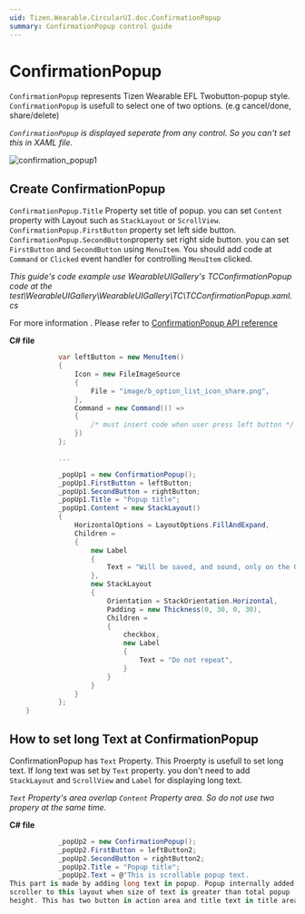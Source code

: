 ```yaml
---
uid: Tizen.Wearable.CircularUI.doc.ConfirmationPopup
summary: ConfirmationPopup control guide
---
```


# ConfirmationPopup
`ConfirmationPopup` represents Tizen Wearable EFL Twobutton-popup style. `ConfirmationPopup` is usefull to select one of two options. (e.g  cancel/done, share/delete)

*`ConfirmationPopup` is displayed seperate from any control. So you can't set this in XAML file.*

![confirmation_popup1](data/confirmation_popup1.png)

## Create ConfirmationPopup
`ConfirmationPopup.Title` Property set title of popup. you can set `Content` property with Layout such as `StackLayout` or `ScrollView`.
`ConfirmationPopup.FirstButton` property set left side button. `ConfirmationPopup.SecondButton`property set right side button. you can set` FirstButton` and `SecondButton` using `MenuItem`. You should add code at `Command` or `Clicked` event handler for controlling `MenuItem` clicked.

_This guide's code example use WearableUIGallery's TCConfirmationPopup code at the test\WearableUIGallery\WearableUIGallery\TC\TCConfirmationPopup.xaml.cs_

For more information . Please refer to [ConfirmationPopup  API reference](https://samsung.github.io/Tizen.CircularUI/api/Tizen.Wearable.CircularUI.Forms.ConfirmationPopup.html)

**C# file**
```cs
            var leftButton = new MenuItem()
            {
                Icon = new FileImageSource
                {
                    File = "image/b_option_list_icon_share.png",
                },
                Command = new Command(() =>
                {
                    /* must insert code when user press left button */
                })
            };

            ...

            _popUp1 = new ConfirmationPopup();
            _popUp1.FirstButton = leftButton;
            _popUp1.SecondButton = rightButton;
            _popUp1.Title = "Popup title";
            _popUp1.Content = new StackLayout()
            {
                HorizontalOptions = LayoutOptions.FillAndExpand,
                Children =
                {
                    new Label
                    {
                        Text = "Will be saved, and sound, only on the Gear.",
                    },
                    new StackLayout
                    {
                        Orientation = StackOrientation.Horizontal,
                        Padding = new Thickness(0, 30, 0, 30),
                        Children =
                        {
                            checkbox,
                            new Label
                            {
                                Text = "Do not repeat",
                            }
                        }
                    }
                }
            };
    }
```

## How to set long Text at ConfirmationPopup
ConfirmationPopup has `Text` Property. This Proerpty is usefull to set long text.
If long text was set by `Text` property. you don't need to add `StackLayout` and `ScrollView` and `Label` for displaying long text.

*`Text` Property's area overlap `Content` Property area. So do not use two propery at the same time.*

**C# file**
```cs
            _popUp2 = new ConfirmationPopup();
            _popUp2.FirstButton = leftButton2;
            _popUp2.SecondButton = rightButton2;
            _popUp2.Title = "Popup title";
            _popUp2.Text = @"This is scrollable popup text.
This part is made by adding long text in popup. Popup internally added
scroller to this layout when size of text is greater than total popup
height. This has two button in action area and title text in title area";
```
